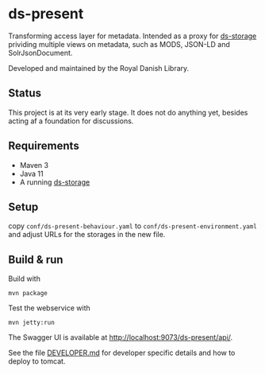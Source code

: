 # ds-present

Transforming access layer for metadata. Intended as a proxy for [ds-storage](https://github.com/kb-dk/ds-storage) prividing multiple views on metadata, such as MODS, JSON-LD and SolrJsonDocument.

Developed and maintained by the Royal Danish Library.

## Status

This project is at its very early stage. It does not do anything yet, besides acting af a foundation for discussions.

## Requirements

* Maven 3                                  
* Java 11
* A running [ds-storage](https://github.com/kb-dk/ds-storage)

## Setup

copy `conf/ds-present-behaviour.yaml` to `conf/ds-present-environment.yaml` and adjust URLs for the storages in the new file.

## Build & run

Build with
``` 
mvn package
```

Test the webservice with
```
mvn jetty:run
```

The Swagger UI is available at <http://localhost:9073/ds-present/api/>. 

See the file [DEVELOPER.md](DEVELOPER.md) for developer specific details and how to deploy to tomcat.

